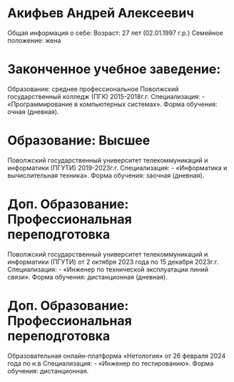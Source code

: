 # Акифьев Андрей Алексеевич                                                

Общая информация о себе:
Возраст: 27 лет (02.01.1997 г.р.)
Семейное положение: жена

# Законченное учебное заведение:
Образование: среднее профессиональное
Поволжский государственный колледж (ПГК) 2015-2018г.г.
Специализация: - «Программирование в компьютерных системах».
Форма обучения: очная (дневная).

# Образование: Высшее
Поволжский государственный университет телекоммуникаций и информатики (ПГУТИ) 2019-2023г.г.
Специализация: - «Информатика и вычислительная техника».
Форма обучения: заочная (дневная).

# Доп. Образование: Профессиональная переподготовка
Поволжский государственный университет телекоммуникаций и информатики (ПГУТИ) от 2 октября 2023 года по 15 декабря 2023г.г.
Специализация: - «Инженер по технической эксплуатации линий связи».
Форма обучения: дистанционная (дневная).

# Доп. Образование: Профессиональная переподготовка
Образовательная онлайн-платформа  «Нетология» от 26 февраля 2024 года по н.в
Специализация: - «Инженер по тестированию».
Форма обучения: дистанционная.
